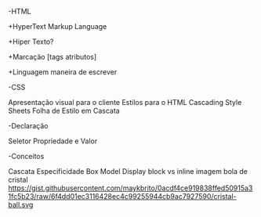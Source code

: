 -HTML

+HyperText Markup Language

+Hiper Texto?

+Marcação
[tags
atributos]

+Linguagem
maneira de escrever

-CSS

Apresentação visual para o cliente
Estilos para o HTML
Cascading Style Sheets
Folha de Estilo em Cascata

-Declaração

Seletor
Propriedade e Valor

-Conceitos

Cascata
Especificidade
Box Model
Display block vs inline
imagem bola de cristal
https://gist.githubusercontent.com/maykbrito/0acdf4ce919838ffed50915a31fc5b23/raw/6f4dd01ec3116428ec4c99255944cb9ac7927590/cristal-ball.svg